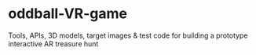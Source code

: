 # oddball-VR-game
Tools, APIs, 3D models, target images &amp; test code for building a prototype interactive AR treasure hunt
